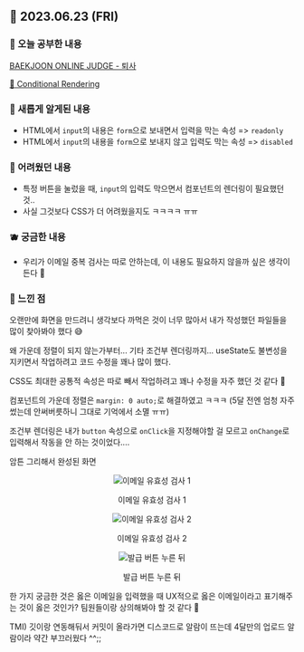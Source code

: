 ## 🍰 2023.06.23 (FRI)

### 🍑 오늘 공부한 내용

[BAEKJOON ONLINE JUDGE - 퇴사](https://github.com/merryfraise/algorithms/blob/main/baekjoon/silver/230623/%ED%87%B4%EC%82%AC.js "BAEKJOON ONLINE JUDGE - 퇴사")

[🐳 Conditional Rendering](https://github.com/merryfraise/TIL/blob/main/React.js/Conditional%20Rendering.md)

### 🍓 새롭게 알게된 내용

-   HTML에서 `input`의 내용은 `form`으로 보내면서 입력을 막는 속성 => `readonly`
-   HTML에서 `input`의 내용을 `form`으로 보내지 않고 입력도 막는 속성 => `disabled`

### 🍒 어려웠던 내용

-   특정 버튼을 눌렀을 때, `input`의 입력도 막으면서 컴포넌트의 렌더링이 필요했던 것..
-   사실 그것보다 CSS가 더 어려웠을지도 ㅋㅋㅋㅋ ㅠㅠ

### 🫐 궁금한 내용

-   우리가 이메일 중복 검사는 따로 안하는데, 이 내용도 필요하지 않을까 싶은 생각이 든다 🤔

### 🐰 느낀 점

오랜만에 화면을 만드려니 생각보다 까먹은 것이 너무 많아서 내가 작성했던 파일들을 많이 찾아봐야 했다 😅

왜 가운데 정렬이 되지 않는가부터... 기타 조건부 렌더링까지... useState도 불변성을 지키면서 작업하려고 코드 수정을 꽤나 많이 했다.

CSS도 최대한 공통적 속성은 따로 빼서 작업하려고 꽤나 수정을 자주 했던 것 같다 🤔

컴포넌트의 가운데 정렬은 `margin: 0 auto;`로 해결하였고 ㅋㅋㅋ (5달 전엔 엄청 자주 썼는데 안써버릇하니 그대로 기억에서 소멸 ㅠㅠ)

조건부 렌더링은 내가 `button` 속성으로 `onClick`을 지정해야할 걸 모르고 `onChange`로 입력해서 작동을 안 하는 것이었다....

암튼 그리해서 완성된 화면

<div align="center">

  ![이메일 유효성 검사 1](https://img1.daumcdn.net/thumb/R1280x0/?scode=mtistory2&fname=https%3A%2F%2Fblog.kakaocdn.net%2Fdn%2FbR8jbc%2Fbtsk7qLVqWm%2FoE0Ki27H1gpbuIAnKDWLwk%2Fimg.png)

  이메일 유효성 검사 1

  ![이메일 유효성 검사 2](https://img1.daumcdn.net/thumb/R1280x0/?scode=mtistory2&fname=https%3A%2F%2Fblog.kakaocdn.net%2Fdn%2FcvIxRB%2Fbtsk8mPHmBX%2FgBnDaAsfu0AbbPeek2bJak%2Fimg.png)

  이메일 유효성 검사 2

  ![발급 버튼 누른 뒤](https://img1.daumcdn.net/thumb/R1280x0/?scode=mtistory2&fname=https%3A%2F%2Fblog.kakaocdn.net%2Fdn%2FbT6kEJ%2Fbtsk8nHT6Qe%2F7nyv2h8mpHg2LYWlFCtNKK%2Fimg.png)

  발급 버튼 누른 뒤

</div>

한 가지 궁금한 것은 옳은 이메일을 입력했을 때 UX적으로 옳은 이메일이라고 표기해주는 것이 옳은 것인가? 팀원들이랑 상의해봐야 할 것 같다 🤔

TMI) 깃이랑 연동해둬서 커밋이 올라가면 디스코드로 알람이 뜨는데 4달만의 업로드 알람이라 약간 부끄러웠다 ^^;;
